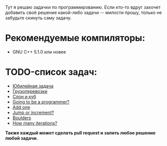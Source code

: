 Тут я решаю задачки по программированию. Если кто-то вдруг захочет добавить своё решение какой-либо задачи -- милости прошу, только не забудьте скинуть саму задачу.

# Рекомендуемые компиляторы:
- GNU C++ 5.1.0 или новее

# TODO-список задач:
+ [Юбилейная задача](https://imcs.dvfu.ru/cats/static/problem_text-cpid-1091376.html)
+ [Грузоперевозки](https://imcs.dvfu.ru/cats/static/problem_text-cpid-1091963.html)
+ [Слон и куб](https://imcs.dvfu.ru/cats/static/problem_text-cpid-1093587.html)
+ [Going to be a programmer?](https://imcs.dvfu.ru/cats/static/problem_text-cpid-1097790.html)
+ [Add one](https://imcs.dvfu.ru/cats/static/problem_text-cpid-1097794.html)
+ [Jump or increment?](https://imcs.dvfu.ru/cats/static/problem_text-cpid-1092035.html)
+ [Boulders](https://imcs.dvfu.ru/cats/static/problem_text-cpid-1089481.html)
+ [How many iterations?](https://imcs.dvfu.ru/cats/static/problem_text-cpid-873923.html)

**Также каждый может сделать pull request и залить любое решение любой задачи.**
